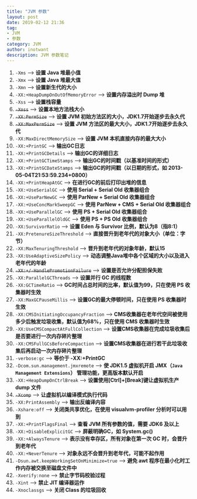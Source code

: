 ```yaml
---
title: "JVM 参数"
layout: post
date: 2019-02-12 21:36
tag:
- JVM
- 参数
category: JVM
author: inotwant
description: JVM 参数笔记
---
```


1. `-Xms`	--> **设置 Java 堆最小值**
2. `-Xmx`	--> **设置 Java 堆最大值**
3. `-Xmn` --> **设置新生代的大小**
4. `-XX:+HeapDumpOnOutOfMemoryError`	--> **设置内存溢出时 Dump 堆**
5. `-Xss`	--> **设置栈容量**
6. ~~`-Xoss`~~	--> **设置本地方法栈大小**
7. ~~`-XX:PermSize`~~	--> **设置 JVM 初始方法区的大小，JDK1.7开始逐步去永久代**
8. ~~`-XX:MaxPermSize`~~	--> **设置 JVM 方法区的最大大小，JDK1.7开始逐步去永久代**
9. `-XX:MaxDirectMemorySize`	--> **设置 JVM 本机直接内存的最大大小**
10. `-XX:+PrintGC` --> **输出GC日志**
11. `-XX:+PrintGCDetails` --> **输出GC的详细日志**
12. `-XX:+PrintGCTimeStamps` --> **输出GC的时间戳（以基准时间的形式）**
13. `-XX:+PrintGCDateStamps` --> **输出GC的时间戳（以日期的形式，如 2013-05-04T21:53:59.234+0800）**
14. `-XX:+PrintHeapAtGC` --> **在进行GC的前后打印出堆的信息**
15. `-XX:+UseSerialGC` --> **使用 Serial + Serial Old 收集器组合**
16. `-XX:+UseParNewGC` --> **使用 ParNew + Serial Old 收集器组合**
17. `-XX:+UseConcMarkSweepGC` --> **使用 ParNew + CMS + Serial Old 收集器组合**
18. `-XX:+UseParallelGC` --> **使用 PS + Serial Old 收集器组合**
19. `-XX:+UseParallelOldGC` --> **使用 PS + PS Old 收集器组合**
20. `-XX:SurvivorRatio` --> **设置 Eden 与 Survivor 比例，默认为8（指8:1）**
21. `-XX:PretenureSizeThreshold` --> **直接晋升到老年代的对象大小（单位：字节）**
22. `-XX:MaxTenuringThreshold` --> **晋升到老年代的对象年龄，默认15**
23. `-XX:UseAdaptiveSizePolicy` --> **动态调整Java堆中各个区域的大小以及进入老年代的年龄**
24. ~~`-XX:+/-HandlePromotionFailure`~~ --> **设置是否允许分配担保失败**
25. `-XX:ParallelGCThreads` --> **设置并行 GC 的线程数**
26. `-XX:GCTimeRatio` --> **GC时间占总时间的比率，默认值为99，只在使用 PS 收集器时生效**
27. `-XX:MaxGCPauseMillis` --> **设置GC的最大停顿时间，只在使用 PS 收集器时生效**
28. `-XX:CMSInitiatingOccupancyFraction` --> **CMS收集器在老年代空间被使用多少后触发垃圾收集，默认值为68%，只在使用 CMS 收集器时生效**
29. `-XX:UseCMSCompactAtFullCollection` --> **设置CMS收集器在完成垃圾收集后是否要进行一次内存碎片整理**
30. `-XX:CMSFullGCsBeforeCompaction` --> **设置CMS收集器在进行若干此垃圾收集后再启动一次内存碎片整理**
31. `-verbose:gc` --> **等价于 -XX:+PrintGC**
32. `-Dcom.sun.management.jmxremote`	--> **使 JDK1.5 虚拟机开启 JMX（`Java Management Extensions`） 管理功能，更高版本默认开启**
33. `-XX:+HeapDumpOnCtrlBreak` --> **设置使用[Ctrl]+[Break]键让虚拟机生产 dump 文件**
34. ~~`-Xcomp`~~	--> **让虚拟机以编译模式执行代码**
35. `-XX:PrintAssembly`	--> **输出反编译内容**
36. `-Xshare:off`	--> **关闭类共享优化，在使用 visualvm-profiler 分析时可以用到**
37. `-XX:+PrintFlagsFinal`	--> **查看 JVM 所有参数的值，需要 JDK6 及以上**
38. `-XX:+DisableExplicitGC`	--> **屏蔽明确GC，如 System.gc()**
39. `-XX:+AlwaysTenure`	--> **表示没有幸存区，所有对象在第一次 GC 时，会晋升到老年代**
40. `-XX:+NeverTenure`	--> **对象永远不会晋升到老年代，可能不起作用**
41. `-Dsun.awt.keepWorkingSetOnMinimize=true`	--> **避免 awt 程序在最小化时工作内存被交换至磁盘文件中**
42. `-Xverify:none`	--> **禁止字节码校验过程**
43. `-Xint`	--> **禁止 JIT 编译器运作**
44. `-Xnoclassgs`	--> **关闭 Class 的垃圾回收**
